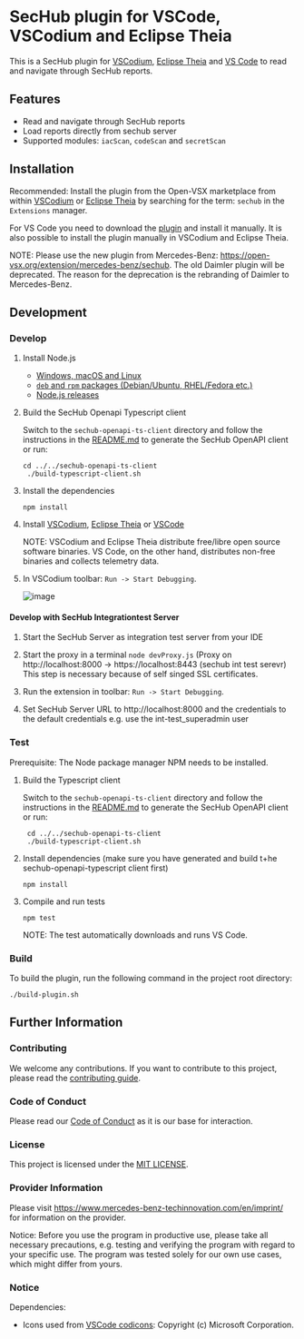 <!--- SPDX-License-Identifier: MIT -->
# SecHub plugin for VSCode, VSCodium and Eclipse Theia

This is a SecHub plugin for [VSCodium](https://vscodium.com/), [Eclipse Theia](https://theia-ide.org/) and [VS Code](https://code.visualstudio.com/) to read and navigate through SecHub reports.

## Features

* Read and navigate through SecHub reports
* Load reports directly from sechub server
* Supported modules: `iacScan`, `codeScan` and `secretScan`

## Installation

Recommended: Install the plugin from the Open-VSX marketplace from within [VSCodium](https://vscodium.com/) or [Eclipse Theia](https://theia-ide.org/) by searching for the term: `sechub` in the `Extensions` manager.

For VS Code you need to download the [plugin](https://open-vsx.org/extension/mercedes-benz/sechub) and install it manually. It is also possible to install the plugin manually in VSCodium and Eclipse Theia.

NOTE: Please use the new plugin from Mercedes-Benz: <https://open-vsx.org/extension/mercedes-benz/sechub>. The old Daimler plugin will be deprecated. The reason for the deprecation is the rebranding of Daimler to Mercedes-Benz.

## Development

### Develop

1. Install Node.js

   * [Windows, macOS and Linux](https://nodejs.org/en/download)
   * [`deb` and `rpm` packages (Debian/Ubuntu, RHEL/Fedora etc.)](https://github.com/nodesource/distributions/tree/master)
   * [Node.js releases](https://nodejs.dev/en/about/releases/)

2. Build the SecHub Openapi Typescript client

   Switch to the `sechub-openapi-ts-client` directory and follow the instructions in the [README.md](../sechub-openapi-ts-client/README.md) to generate the SecHub OpenAPI client or run:

   ```shell
   cd ../../sechub-openapi-ts-client
    ./build-typescript-client.sh
    ```

3. Install the dependencies

    ```shell
    npm install
    ```

4. Install [VSCodium](https://vscodium.com/), [Eclipse Theia](https://theia-ide.org/) or [VSCode](https://code.visualstudio.com/)

   NOTE: VSCodium and Eclipse Theia distribute free/libre open source software binaries. VS Code, on the other hand, distributes non-free binaries and collects telemetry data.

5. In VSCodium toolbar: `Run -> Start Debugging`.

   ![image](README/start_debugging.png)

#### Develop with SecHub Integrationtest Server

1. Start the SecHub Server as integration test server from your IDE

2. Start the proxy in a terminal `node devProxy.js` (Proxy on http://localhost:8000 -> https://localhost:8443 (sechub int test serevr)
   This step is necessary because of self singed SSL certificates.

3. Run the extension in toolbar: `Run -> Start Debugging`.

4. Set SecHub Server URL to http://localhost:8000 and the credentials to the default credentials e.g. use the int-test_superadmin user

### Test

Prerequisite: The Node package manager NPM needs to be installed.

1. Build the Typescript client

   Switch to the `sechub-openapi-ts-client` directory and follow the instructions in the [README.md](../sechub-openapi-ts-client/README.md) to generate the SecHub OpenAPI client or run:

   ```shell
    cd ../../sechub-openapi-ts-client
    ./build-typescript-client.sh
    ```

2. Install dependencies (make sure you have generated and build t+he sechub-openapi-typescript client first)

    ```shell
    npm install
    ```

3. Compile and run tests

    ```shell
    npm test
    ```

   NOTE: The test automatically downloads and runs VS Code.

### Build

To build the plugin, run the following command in the project root directory:

   ```shell
   ./build-plugin.sh
   ```

## Further Information

### Contributing

We welcome any contributions.
If you want to contribute to this project, please read the [contributing guide](CONTRIBUTING.md).

### Code of Conduct

Please read our [Code of Conduct](https://github.com/mercedes-benz/foss/blob/master/CODE_OF_CONDUCT.md) as it is our base for interaction.

### License

This project is licensed under the [MIT LICENSE](./LICENSE).

### Provider Information

Please visit https://www.mercedes-benz-techinnovation.com/en/imprint/ for information on the provider.

Notice: Before you use the program in productive use, please take all necessary precautions,
e.g. testing and verifying the program with regard to your specific use.
The program was tested solely for our own use cases, which might differ from yours.

### Notice

Dependencies:

* Icons used from [VSCode codicons](https://github.com/microsoft/vscode-codicons): Copyright (c) Microsoft Corporation.